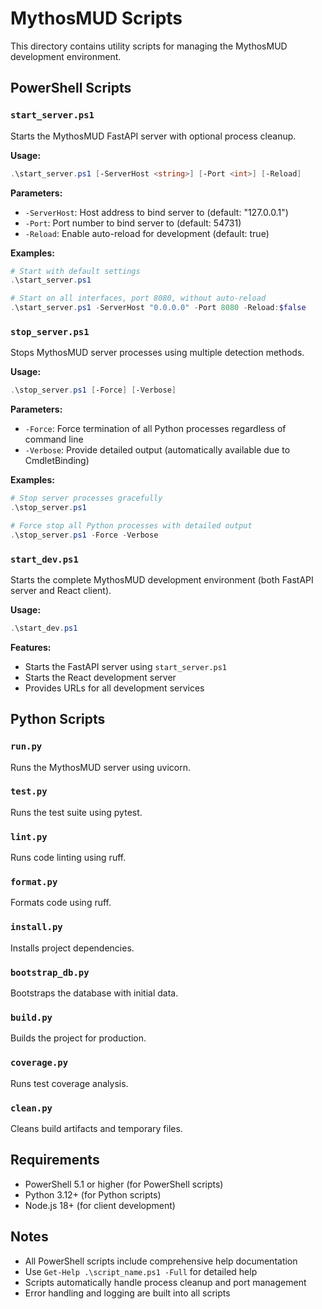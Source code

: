 # MythosMUD Scripts

This directory contains utility scripts for managing the MythosMUD development environment.

## PowerShell Scripts

### `start_server.ps1`

Starts the MythosMUD FastAPI server with optional process cleanup.

**Usage:**

```powershell
.\start_server.ps1 [-ServerHost <string>] [-Port <int>] [-Reload]
```

**Parameters:**

- `-ServerHost`: Host address to bind server to (default: "127.0.0.1")
- `-Port`: Port number to bind server to (default: 54731)
- `-Reload`: Enable auto-reload for development (default: true)

**Examples:**

```powershell
# Start with default settings
.\start_server.ps1

# Start on all interfaces, port 8080, without auto-reload
.\start_server.ps1 -ServerHost "0.0.0.0" -Port 8080 -Reload:$false
```

### `stop_server.ps1`

Stops MythosMUD server processes using multiple detection methods.

**Usage:**

```powershell
.\stop_server.ps1 [-Force] [-Verbose]
```

**Parameters:**

- `-Force`: Force termination of all Python processes regardless of command line
- `-Verbose`: Provide detailed output (automatically available due to CmdletBinding)

**Examples:**

```powershell
# Stop server processes gracefully
.\stop_server.ps1

# Force stop all Python processes with detailed output
.\stop_server.ps1 -Force -Verbose
```

### `start_dev.ps1`

Starts the complete MythosMUD development environment (both FastAPI server and React client).

**Usage:**

```powershell
.\start_dev.ps1
```

**Features:**

- Starts the FastAPI server using `start_server.ps1`
- Starts the React development server
- Provides URLs for all development services

## Python Scripts

### `run.py`

Runs the MythosMUD server using uvicorn.

### `test.py`

Runs the test suite using pytest.

### `lint.py`

Runs code linting using ruff.

### `format.py`

Formats code using ruff.

### `install.py`

Installs project dependencies.

### `bootstrap_db.py`

Bootstraps the database with initial data.

### `build.py`

Builds the project for production.

### `coverage.py`

Runs test coverage analysis.

### `clean.py`

Cleans build artifacts and temporary files.

## Requirements

- PowerShell 5.1 or higher (for PowerShell scripts)
- Python 3.12+ (for Python scripts)
- Node.js 18+ (for client development)

## Notes

- All PowerShell scripts include comprehensive help documentation
- Use `Get-Help .\script_name.ps1 -Full` for detailed help
- Scripts automatically handle process cleanup and port management
- Error handling and logging are built into all scripts
